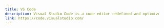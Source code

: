 ```yaml
---
title: VS Code
description: Visual Studio Code is a code editor redefined and optimized for building and debugging modern web and cloud applications.
link: https://code.visualstudio.com/
---
```

